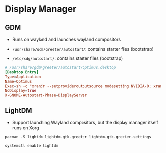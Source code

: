 # Display Manager

## GDM

- Runs on wayland and launches wayland compositors

- `/usr/share/gdm/greeter/autostart/`: contains starter files (bootstrap)
- `/etc/xdg/autostart/`: contains starter files (bootstrap)

```conf
# /usr/share/gdm/greeter/autostart/optimus.desktop
[Desktop Entry]
Type=Application
Name=Optimus
Exec=sh -c "xrandr --setprovideroutputsource modesetting NVIDIA-0; xrandr --auto"
NoDisplay=true
X-GNOME-Autostart-Phase=DisplayServer
```

## LightDM

- Support launching Wayland compositors, but the display manager itself runs on Xorg

```shell
pacman -S lightdm lightdm-gtk-greeter lightdm-gtk-greeter-settings
```

```shell
systemctl enable lightdm
```
